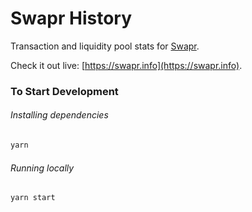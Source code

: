 # Swapr History

Transaction and liquidity pool stats for [Swapr](https://swapr.eth.link).

Check it out live: [https://swapr.info](https://swapr.info).

### To Start Development

###### Installing dependencies

```bash
yarn
```

###### Running locally

```bash
yarn start
```
